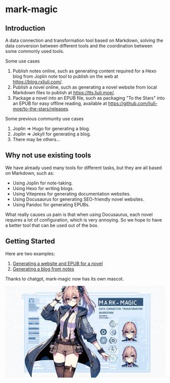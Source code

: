 # mark-magic

## Introduction

A data connection and transformation tool based on Markdown, solving the data conversion between different tools and the coordination between some commonly used tools.

Some use cases

1.  Publish notes online, such as generating content required for a Hexo blog from Joplin note tool to publish on the web at <https://blog.rxliuli.com/>.
2.  Publish a novel online, such as generating a novel website from local Markdown files to publish at <https://tts.liuli.moe/>.
3.  Package a novel into an EPUB file, such as packaging "To the Stars" into an EPUB for easy offline reading, available at <https://github.com/liuli-moe/to-the-stars/releases>.

Some previous community use cases

1.  Joplin => Hugo for generating a blog.
2.  Joplin => Jekyll for generating a blog.
3.  There may be others...

## Why not use existing tools

We have already used many tools for different tasks, but they are all based on Markdown, such as:

- Using Joplin for note-taking.
- Using Hexo for writing blogs.
- Using Vitepress for generating documentation websites.
- Using Docusaurus for generating SEO-friendly novel websites.
- Using Pandoc for generating EPUBs.

What really causes us pain is that when using Docusaurus, each novel requires a lot of configuration, which is very annoying. So we hope to have a better tool that can be used out of the box.

## Getting Started

Here are two examples:

1.  [Generating a website and EPUB for a novel](./book.md)
2.  [Generating a blog from notes](./blog.md)

Thanks to chatgpt, mark-magic now has its own mascot.

![cover](/mark-magic.jpg)
